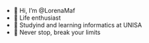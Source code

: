 - 👋 Hi, I’m @LorenaMaf
- 👀 Life enthusiast
- 🌱 Studyind and learning informatics at UNISA
- :muscle: Never stop, break your limits


<!---
LorenaMaf/LorenaMaf is a ✨ special ✨ repository because its `README.md` (this file) appears on your GitHub profile.
You can click the Preview link to take a look at your changes.
--->
